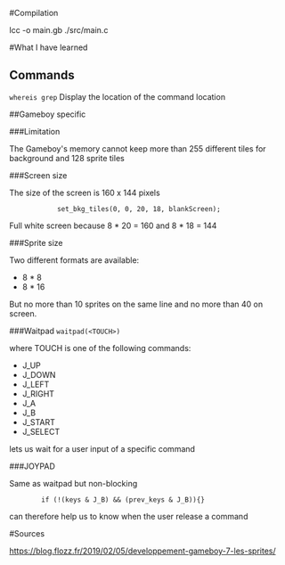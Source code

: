 #Compilation

lcc -o main.gb ./src/main.c

#What I have learned

## Commands

```whereis grep```
Display the location of the command location

##Gameboy specific

###Limitation

The Gameboy's memory cannot keep more than 255 different tiles for background and 128 sprite tiles

###Screen size

The size of the screen is 160 x 144 pixels

```            set_bkg_tiles(0, 0, 20, 18, blankScreen);```

Full white screen because 8 * 20 = 160 and 8 * 18 = 144

###Sprite size 

Two different formats are available:

- 8 * 8
- 8 * 16

But no more than 10 sprites on the same line and no more than 40 on screen. 

###Waitpad
```waitpad(<TOUCH>)```

where TOUCH is one of the following commands:

- J_UP
- J_DOWN
- J_LEFT
- J_RIGHT
- J_A
- J_B
- J_START
- J_SELECT

lets us wait for a user input of a specific command

###JOYPAD

Same as waitpad but non-blocking

```        if (!(keys & J_B) && (prev_keys & J_B)){}```

can therefore help us to know when the user release a command

#Sources

https://blog.flozz.fr/2019/02/05/developpement-gameboy-7-les-sprites/